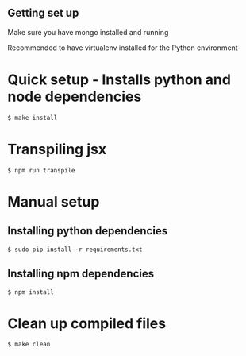 ## Getting set up

Make sure you have mongo installed and running

Recommended to have virtualenv installed for the Python environment

# Quick setup - Installs python and node dependencies
`$ make install`

# Transpiling jsx
`$ npm run transpile`

# Manual setup
## Installing python dependencies
`$ sudo pip install -r requirements.txt`

## Installing npm dependencies
`$ npm install`

# Clean up compiled files
`$ make clean`
